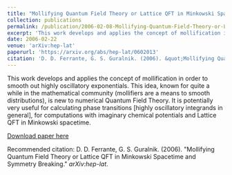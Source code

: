 ```yaml
---
title: "Mollifying Quantum Field Theory or Lattice QFT in Minkowski Spacetime and Symmetry Breaking"
collection: publications
permalink: /publication/2006-02-08-Mollifying-Quantum-Field-Theory-or-Lattice-QFT-in-Minkowski-Spacetime-and-Symmetry-Breaking
excerpt: 'This work develops and applies the concept of mollification in order to smooth out highly oscillatory exponentials. This idea, known for quite a while in the mathematical community (mollifiers are a means to smooth distributions), is new to numerical Quantum Field Theory. It is potentially very useful for calculating phase transitions [highly oscillatory integrands in general], for computations with imaginary chemical potentials and Lattice QFT in Minkowski spacetime.'
date: 2006-02-22
venue: 'arXiv:hep-lat'
paperurl: 'https://arxiv.org/abs/hep-lat/0602013'
citation: 'D. D. Ferrante, G. S. Guralnik. (2006). &quot;Mollifying Quantum Field Theory or Lattice QFT in Minkowski Spacetime and Symmetry Breaking.&quot; <i>arXiv:hep-lat</i>.'
---
```

This work develops and applies the concept of mollification in order to smooth out highly oscillatory exponentials. This idea, known for quite a while in the mathematical community (mollifiers are a means to smooth distributions), is new to numerical Quantum Field Theory. It is potentially very useful for calculating phase transitions [highly oscillatory integrands in general], for computations with imaginary chemical potentials and Lattice QFT in Minkowski spacetime.

[Download paper here](https://arxiv.org/abs/hep-lat/0602013)

Recommended citation: D. D. Ferrante, G. S. Guralnik. (2006). "Mollifying Quantum Field Theory or Lattice QFT in Minkowski Spacetime and Symmetry Breaking." <i>arXiv:hep-lat</i>.
